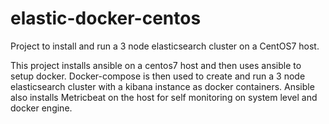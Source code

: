 # elastic-docker-centos
Project to install and run a 3 node elasticsearch cluster on a CentOS7 host.

This project installs ansible on a centos7 host and then uses ansible to setup docker.
Docker-compose is then used to create and run a 3 node elasticsearch cluster with a kibana instance as docker containers.
Ansible also installs Metricbeat on the host for self monitoring on system level and docker engine.